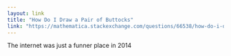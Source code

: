 ```yaml
---
layout: link
title: "How Do I Draw a Pair of Buttocks"
link: "https://mathematica.stackexchange.com/questions/66538/how-do-i-draw-a-pair-of-buttocks"
---
```


The internet was just a funner place in 2014
